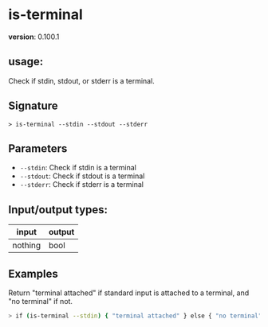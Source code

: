 # is-terminal

**version**: 0.100.1

## **usage**:

Check if stdin, stdout, or stderr is a terminal.

## Signature

`> is-terminal --stdin --stdout --stderr`

## Parameters

- `--stdin`: Check if stdin is a terminal
- `--stdout`: Check if stdout is a terminal
- `--stderr`: Check if stderr is a terminal

## Input/output types:

| input   | output |
| ------- | ------ |
| nothing | bool   |

## Examples

Return "terminal attached" if standard input is attached to a terminal, and "no terminal" if not.

```bash
> if (is-terminal --stdin) { "terminal attached" } else { "no terminal" }
```
